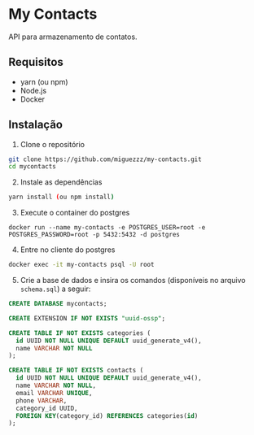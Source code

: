# My Contacts

API para armazenamento de contatos.

## Requisitos

- yarn (ou npm)
- Node.js
- Docker

## Instalação

1. Clone o repositório
```bash
git clone https://github.com/miguezzz/my-contacts.git
cd mycontacts
```

2. Instale as dependências
```bash
yarn install (ou npm install)
```
3. Execute o container do postgres
```docker
docker run --name my-contacts -e POSTGRES_USER=root -e POSTGRES_PASSWORD=root -p 5432:5432 -d postgres
```

4. Entre no cliente do postgres
```bash
docker exec -it my-contacts psql -U root
```

5. Crie a base de dados e insira os comandos (disponíveis no arquivo `schema.sql`) a seguir:
```sql
CREATE DATABASE mycontacts;
```
```sql
CREATE EXTENSION IF NOT EXISTS "uuid-ossp";
```
```sql
CREATE TABLE IF NOT EXISTS categories (
  id UUID NOT NULL UNIQUE DEFAULT uuid_generate_v4(),
  name VARCHAR NOT NULL
);
```
```sql
CREATE TABLE IF NOT EXISTS contacts (
  id UUID NOT NULL UNIQUE DEFAULT uuid_generate_v4(),
  name VARCHAR NOT NULL,
  email VARCHAR UNIQUE,
  phone VARCHAR,
  category_id UUID,
  FOREIGN KEY(category_id) REFERENCES categories(id)
);
```


